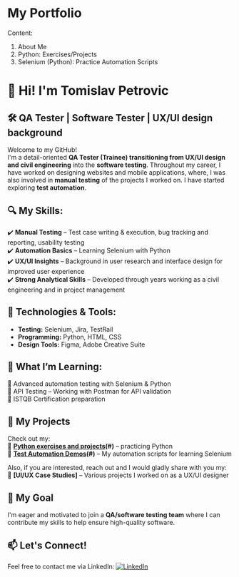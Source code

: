 # My Portfolio

Content:
1. About Me
2. Python: Exercises/Projects
3. Selenium (Python): Practice Automation Scripts


# 👋 Hi! I'm Tomislav Petrovic 

## 🛠️ QA Tester | Software Tester | UX/UI design background  

Welcome to my GitHub!  
I'm a detail-oriented **QA Tester (Trainee) transitioning from UX/UI design and civil engineering** into the **software testing**.
Throughout my career, I have worked on designing websites and mobile applications, where, I was also involved in **manual testing** of the projects I worked on.
I have started exploring **test automation**.  

## 🔍 My Skills:
✔️ **Manual Testing** – Test case writing & execution, bug tracking and reporting, usability testing  
✔️ **Automation Basics** – Learning Selenium with Python  
✔️ **UX/UI Insights** – Background in user research and interface design for improved user experience  
✔️ **Strong Analytical Skills** – Developed through years working as a civil engineering and in project management  

## 📌 Technologies & Tools:
- **Testing:** Selenium, Jira, TestRail  
- **Programming:** Python, HTML, CSS  
- **Design Tools:** Figma, Adobe Creative Suite 

## 🌱 What I’m Learning:  
🔹 Advanced automation testing with Selenium & Python  
🔹 API Testing – Working with Postman for API validation  
🔹 ISTQB Certification preparation  

## 📂 My Projects
Check out my:  
🔹 **[Python exercises and projects](./Python/Exercises/)(#)** – practicing Python  
🔹 **[Test Automation Demos](./Python/Selenium/)(#)** – My automation scripts for learning Selenium

Also, if you are interested, reach out and I would gladly share with you my:  
🔹 **[UI/UX Case Studies]** – Various projects I worked on as a UX/UI designer  

## 🎯 My Goal  
I'm eager and motivated to join a **QA/software testing team** where I can contribute my skills to help ensure high-quality software.

## 📫 Let's Connect!

Feel free to contact me via LinkedIn:
[![LinkedIn](https://img.shields.io/badge/LinkedIn-Profile-blue?logo=linkedin)](https://www.linkedin.com/in/tom-petrovic/)

